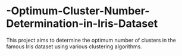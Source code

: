 # -Optimum-Cluster-Number-Determination-in-Iris-Dataset
This project aims to determine the optimum number of clusters in the famous Iris dataset using various clustering algorithms.
